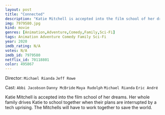 ```yaml
---
layout: post
title: "Connected"
description: "Katie Mitchell is accepted into the film school of her dreams. Her whole family drives Katie to school together when their plans are interrupted by a tech uprising. The Mitchells will have to work together to save the world..."
img: 7979580.jpg
kind: movie
genres: [Animation,Adventure,Comedy,Family,Sci-Fi]
tags: Animation Adventure Comedy Family Sci-Fi 
year: 2020
imdb_rating: N/A
votes: N/A
imdb_id: 7979580
netflix_id: 70118801
color: 495867
---
```

Director: `Michael Rianda` `Jeff Rowe`  

Cast: `Abbi Jacobson` `Danny McBride` `Maya Rudolph` `Michael Rianda` `Eric André` 

Katie Mitchell is accepted into the film school of her dreams. Her whole family drives Katie to school together when their plans are interrupted by a tech uprising. The Mitchells will have to work together to save the world.
